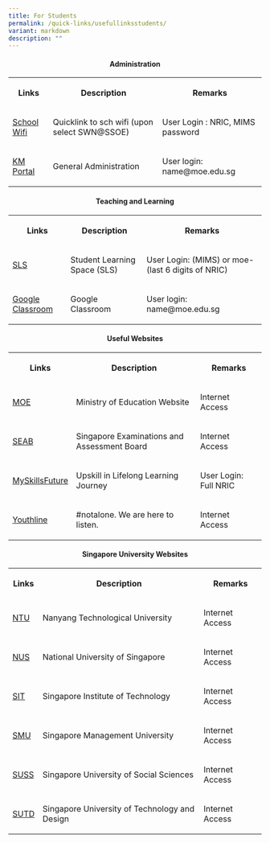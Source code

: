 ```yaml
---
title: For Students
permalink: /quick-links/usefullinksstudents/
variant: markdown
description: ""
---
```

<h4><strong><center>Administration </center></strong></h4>

<table>
<tbody>
<tr>
<th rowspan="1" colspan="1">
<p>Links</p>
</th>
<th rowspan="1" colspan="1">
<p>Description</p>
</th>
<th rowspan="1" colspan="1">
<p>Remarks</p>
</th>
</tr>

<tr>
<td rowspan="1" colspan="1">
<p><a href="https://portal.swn.moe.edu.sg/" rel="noopener noreferrer nofollow" target="_blank">School Wifi</a>
</p>
</td>
<td rowspan="1" colspan="1">
<p>Quicklink to sch wifi (upon select SWN@SSOE)</p>
</td>
<td rowspan="1" colspan="1">
<p>User Login : NRIC, MIMS password</p>
</td>
</tr>

<tr>
<td rowspan="1" colspan="1">
<p><a href="https://portal.jpjc.edu.sg/" rel="noopener noreferrer nofollow" target="_blank">KM Portal</a>
</p>
</td>
<td rowspan="1" colspan="1">
<p>General Administration</p>
</td>
<td rowspan="1" colspan="1">
<p>User login: name@moe.edu.sg</p>
</td>
</tr>
		
	
</tbody>
</table>


<h4><strong><center>Teaching and Learning</center></strong></h4>
<table>
<tbody>
<tr>
<th rowspan="1" colspan="1">
<p>Links</p>
</th>
<th rowspan="1" colspan="1">
<p>Description</p>
</th>
<th rowspan="1" colspan="1">
<p>Remarks</p>
</th>
</tr>

<tr>
<td rowspan="1" colspan="1">
<p><a href="https://vle.learning.moe.edu.sg/login" rel="noopener noreferrer nofollow" target="_blank">SLS</a>
</p>
</td>
<td rowspan="1" colspan="1">
<p>Student Learning Space (SLS)</p>
</td>
<td rowspan="1" colspan="1">
<p>User Login: (MIMS) or moe-(last 6 digits of NRIC)</p>
</td>
</tr>
<tr>
<td rowspan="1" colspan="1">
<p><a href="https://classroom.google.com/" rel="noopener noreferrer nofollow" target="_blank">Google Classroom</a>
</p>
</td>
<td rowspan="1" colspan="1">
<p>Google Classroom</p>
</td>
<td rowspan="1" colspan="1">
<p>User login: name@moe.edu.sg</p>
</td>
</tr>

</tbody>
</table>





<h4><strong><center>Useful Websites</center></strong></h4>
<table>
<tbody>
<tr>
<th rowspan="1" colspan="1">
<p>Links</p>
</th>
<th rowspan="1" colspan="1">
<p>Description</p>
</th>
<th rowspan="1" colspan="1">
<p>Remarks</p>
</th>
</tr>

<tr>
<td rowspan="1" colspan="1">
<p><a href="https://www.moe.gov.sg/" rel="noopener noreferrer nofollow" target="_blank">MOE</a>
</p>
</td>
<td rowspan="1" colspan="1">
<p>Ministry of Education Website</p>
</td>
<td rowspan="1" colspan="1">
<p>Internet Access</p>
</td>
</tr>
<tr>
<td rowspan="1" colspan="1">
<p><a href="https://www.seab.gov.sg/" rel="noopener noreferrer nofollow" target="_blank">SEAB</a>
</p>
</td>
<td rowspan="1" colspan="1">
<p>Singapore Examinations and Assessment Board</p>
</td>
<td rowspan="1" colspan="1">
<p>Internet Access</p>
</td>
</tr>		

	
<tr>
<td rowspan="1" colspan="1">
<p><a href="https://www.myskillsfuture.gov.sg/content/student/en/preu.html" rel="noopener noreferrer nofollow" target="_blank">MySkillsFuture</a>
</p>
</td>
<td rowspan="1" colspan="1">
<p>Upskill in Lifelong Learning Journey</p>
</td>
<td rowspan="1" colspan="1">
<p>User Login: Full NRIC</p>
</td>
</tr>	

<tr>
<td rowspan="1" colspan="1">
<p><a href="https://youthline.sg/" rel="noopener noreferrer nofollow" target="_blank">Youthline</a>
</p>
</td>
<td rowspan="1" colspan="1">
<p>
#notalone.
We are here to listen.</p>
</td>
<td rowspan="1" colspan="1">
<p>Internet Access</p>
</td>
</tr>		

	
</tbody>
</table>



<h4><strong><center>Singapore University Websites</center></strong></h4>
<table>
<tbody>
<tr>
<th rowspan="1" colspan="1">
<p>Links</p>
</th>
<th rowspan="1" colspan="1">
<p>Description</p>
</th>
<th rowspan="1" colspan="1">
<p>Remarks</p>
</th>
</tr>

<tr>
<td rowspan="1" colspan="1">
<p><a href="https://www.ntu.edu.sg/" rel="noopener noreferrer nofollow" target="_blank">NTU</a>
</p>
</td>
<td rowspan="1" colspan="1">
<p>Nanyang Technological University</p>
</td>
<td rowspan="1" colspan="1">
<p>Internet Access</p>
</td>
</tr>

<tr>
<td rowspan="1" colspan="1">
<p><a href="https://www.nus.edu.sg/" rel="noopener noreferrer nofollow" target="_blank">NUS</a>
</p>
</td>
<td rowspan="1" colspan="1">
<p>National University of Singapore</p>
</td>
<td rowspan="1" colspan="1">
<p>Internet Access</p>
</td>
</tr>

<tr>
<td rowspan="1" colspan="1">
<p><a href="https://www.singaporetech.edu.sg/" rel="noopener noreferrer nofollow" target="_blank">SIT</a>
</p>
</td>
<td rowspan="1" colspan="1">
<p>Singapore Institute of Technology</p>
</td>
<td rowspan="1" colspan="1">
<p>Internet Access</p>
</td>
</tr>

<tr>
<td rowspan="1" colspan="1">
<p><a href="https://www.smu.edu.sg/" rel="noopener noreferrer nofollow" target="_blank">SMU</a>
</p>
</td>
<td rowspan="1" colspan="1">
<p>Singapore Management University</p>
</td>
<td rowspan="1" colspan="1">
<p>Internet Access</p>
</td>
</tr>

<tr>
<td rowspan="1" colspan="1">
<p><a href="https://www.suss.edu.sg/" rel="noopener noreferrer nofollow" target="_blank">SUSS</a>
</p>
</td>
<td rowspan="1" colspan="1">
<p>Singapore University of Social Sciences</p>
</td>
<td rowspan="1" colspan="1">
<p>Internet Access</p>
</td>
</tr>

<tr>
<td rowspan="1" colspan="1">
<p><a href="https://www.sutd.edu.sg/" rel="noopener noreferrer nofollow" target="_blank">SUTD</a>
</p>
</td>
<td rowspan="1" colspan="1">
<p>Singapore University of Technology and Design</p>
</td>
<td rowspan="1" colspan="1">
<p>Internet Access</p>
</td>
</tr>
	
	
</tbody>
</table>